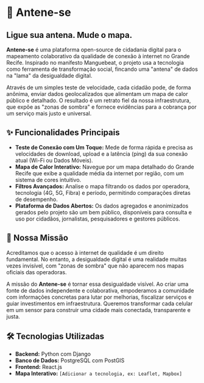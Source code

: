# 📡 Antene-se

## Ligue sua antena. Mude o mapa.

**Antene-se** é uma plataforma open-source de cidadania digital para o mapeamento colaborativo da qualidade de conexão à internet no Grande Recife. Inspirado no manifesto Manguebeat, o projeto usa a tecnologia como ferramenta de transformação social, fincando uma "antena" de dados na "lama" da desigualdade digital.

Através de um simples teste de velocidade, cada cidadão pode, de forma anônima, enviar dados geolocalizados que alimentam um mapa de calor público e detalhado. O resultado é um retrato fiel da nossa infraestrutura, que expõe as "zonas de sombra" e fornece evidências para a cobrança por um serviço mais justo e universal.

## ✨ Funcionalidades Principais

* **Teste de Conexão com Um Toque:** Mede de forma rápida e precisa as velocidades de download, upload e a latência (ping) da sua conexão atual (Wi-Fi ou Dados Móveis).
* **Mapa de Calor Interativo:** Navegue por um mapa detalhado do Grande Recife que exibe a qualidade média da internet por região, com um sistema de cores intuitivo.
* **Filtros Avançados:** Analise o mapa filtrando os dados por operadora, tecnologia (4G, 5G, Fibra) e período, permitindo comparações diretas de desempenho.
* **Plataforma de Dados Abertos:** Os dados agregados e anonimizados gerados pelo projeto são um bem público, disponíveis para consulta e uso por cidadãos, jornalistas, pesquisadores e gestores públicos.

## 🎯 Nossa Missão

Acreditamos que o acesso à internet de qualidade é um direito fundamental. No entanto, a desigualdade digital é uma realidade muitas vezes invisível, com "zonas de sombra" que não aparecem nos mapas oficiais das operadoras.

A missão do **Antene-se** é tornar essa desigualdade visível. Ao criar uma fonte de dados independente e colaborativa, empoderamos a comunidade com informações concretas para lutar por melhorias, fiscalizar serviços e guiar investimentos em infraestrutura. Queremos transformar cada celular em um sensor para construir uma cidade mais conectada, transparente e justa.

## 🛠️ Tecnologias Utilizadas

* **Backend:** Python com Django
* **Banco de Dados:** PostgreSQL com PostGIS
* **Frontend:** React.js
* **Mapa Interativo:** `[Adicionar a tecnologia, ex: Leaflet, Mapbox]`

